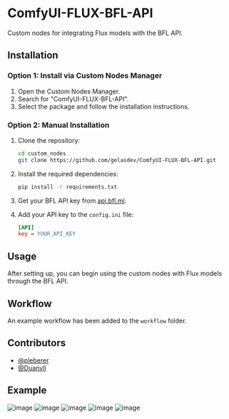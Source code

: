 # ComfyUI-FLUX-BFL-API

Custom nodes for integrating Flux models with the BFL API.

## Installation

### Option 1: Install via Custom Nodes Manager

1. Open the Custom Nodes Manager.
2. Search for "ComfyUI-FLUX-BFL-API".
3. Select the package and follow the installation instructions.

### Option 2: Manual Installation

1. Clone the repository:
    ```bash
    cd custom_nodes
    git clone https://github.com/gelasdev/ComfyUI-FLUX-BFL-API.git
    ```

2. Install the required dependencies:
    ```bash
    pip install -r requirements.txt
    ```

3. Get your BFL API key from [api.bfl.ml](https://api.bfl.ml).

4. Add your API key to the `config.ini` file:
    ```ini
    [API]
    key = YOUR_API_KEY
    ```

## Usage

After setting up, you can begin using the custom nodes with Flux models through the BFL API.

## Workflow

An example workflow has been added to the `workflow` folder.

## Contributors

- [@pleberer](https://github.com/pleberer)
- [@Duanyll](https://github.com/Duanyll)

## Example

![image](https://github.com/user-attachments/assets/4b401e24-8bc3-4098-8996-a479902a4178)
![image](https://github.com/user-attachments/assets/715c8f88-0299-43a3-a728-4d86a6b33018)
![image](https://github.com/user-attachments/assets/966427cb-af20-4e59-a59f-6fc507fabdd2)
![image](https://github.com/user-attachments/assets/8e48b76f-2717-4119-b7dc-423b86fc1887)
![image](https://github.com/user-attachments/assets/0e91caba-7e1a-454d-b91b-29663d64d6d8)


